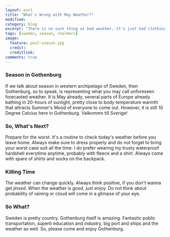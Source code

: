 ```yaml
---
layout: post
title: "What's Wrong with May Weather?"
modified:
category: blog
excerpt: "There is no such thing as bad weather, it's just bad clothing."
tags: [sweden, season, chalmers]
image:
  feature: post-season.jpg
  credit: 
  creditlink: 
comments: true
---
```


### Season in Gothenburg

If we talk about season in western archipelago of Sweden, then Gothenburg, so to speak, is representing what you may call unforeseen forecasted weather. It is May already, several parts of Europe already bathing in 20-hours of sunlight, pretty close to body temperature warmth that attracts Summer's Mood of everyone to come out. However, it is still 10 Degree Celcius here in Gothenburg. Valkommn till Sverige!

### So, What's Next?

Prepare for the worst. It's a routine to check today's weather before you leave home. Always make sure to dress properly and do not forget to bring your worst case suit all the time. I do prefer wearing my trusty waterproof hardshell everytime anytime, probably with fleece and a shirt. Always come with spare of shirts and socks on the backpack.

### Killing Time

The weather can change quickly. Always think positive, if you don't wanna get *jinxed*. When the weather is good, just enjoy. Do not think about probability of raining or cloud will come in a glimpse of your eye.

### So What?

Sweden is pretty country. Gothenburg itself is amazing. Fantastic public transportation, superb education and industry, big port and ships and the weather as well. So, please come and enjoy Gothenburg.
